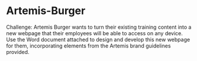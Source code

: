 # Artemis-Burger
Challenge: Artemis Burger wants to turn their existing training content into a new webpage that their employees will be able to access on any device. Use the Word document attached to design and develop this new webpage for them, incorporating elements from the Artemis brand guidelines provided.
